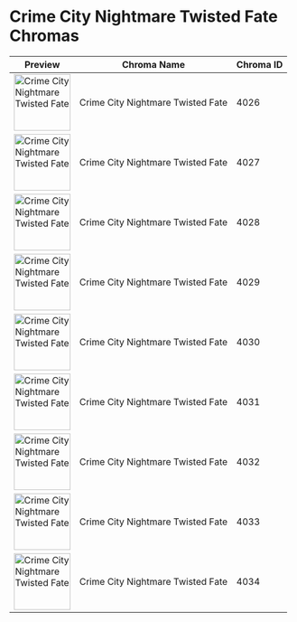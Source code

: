 # Crime City Nightmare Twisted Fate Chromas

| Preview | Chroma Name | Chroma ID |
|---|---|---|
| <img src='https://raw.communitydragon.org/latest/plugins/rcp-be-lol-game-data/global/default/v1/champion-chroma-images/4/4026.png' alt='Crime City Nightmare Twisted Fate' width='100'> | Crime City Nightmare Twisted Fate | 4026 |
| <img src='https://raw.communitydragon.org/latest/plugins/rcp-be-lol-game-data/global/default/v1/champion-chroma-images/4/4027.png' alt='Crime City Nightmare Twisted Fate' width='100'> | Crime City Nightmare Twisted Fate | 4027 |
| <img src='https://raw.communitydragon.org/latest/plugins/rcp-be-lol-game-data/global/default/v1/champion-chroma-images/4/4028.png' alt='Crime City Nightmare Twisted Fate' width='100'> | Crime City Nightmare Twisted Fate | 4028 |
| <img src='https://raw.communitydragon.org/latest/plugins/rcp-be-lol-game-data/global/default/v1/champion-chroma-images/4/4029.png' alt='Crime City Nightmare Twisted Fate' width='100'> | Crime City Nightmare Twisted Fate | 4029 |
| <img src='https://raw.communitydragon.org/latest/plugins/rcp-be-lol-game-data/global/default/v1/champion-chroma-images/4/4030.png' alt='Crime City Nightmare Twisted Fate' width='100'> | Crime City Nightmare Twisted Fate | 4030 |
| <img src='https://raw.communitydragon.org/latest/plugins/rcp-be-lol-game-data/global/default/v1/champion-chroma-images/4/4031.png' alt='Crime City Nightmare Twisted Fate' width='100'> | Crime City Nightmare Twisted Fate | 4031 |
| <img src='https://raw.communitydragon.org/latest/plugins/rcp-be-lol-game-data/global/default/v1/champion-chroma-images/4/4032.png' alt='Crime City Nightmare Twisted Fate' width='100'> | Crime City Nightmare Twisted Fate | 4032 |
| <img src='https://raw.communitydragon.org/latest/plugins/rcp-be-lol-game-data/global/default/v1/champion-chroma-images/4/4033.png' alt='Crime City Nightmare Twisted Fate' width='100'> | Crime City Nightmare Twisted Fate | 4033 |
| <img src='https://raw.communitydragon.org/latest/plugins/rcp-be-lol-game-data/global/default/v1/champion-chroma-images/4/4034.png' alt='Crime City Nightmare Twisted Fate' width='100'> | Crime City Nightmare Twisted Fate | 4034 |
